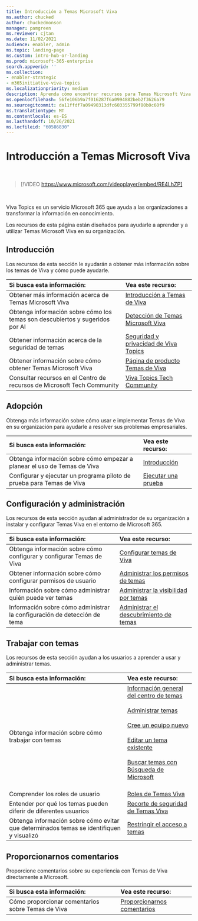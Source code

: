 ```yaml
---
title: Introducción a Temas Microsoft Viva
ms.author: chucked
author: chuckedmonson
manager: pamgreen
ms.reviewer: cjtan
ms.date: 11/02/2021
audience: enabler, admin
ms.topic: landing-page
ms.custom: intro-hub-or-landing
ms.prod: microsoft-365-enterprise
search.appverid: ''
ms.collection:
- enabler-strategic
- m365initiative-viva-topics
ms.localizationpriority: medium
description: Aprenda cómo encontrar recursos para Temas Microsoft Viva
ms.openlocfilehash: 56fe106b9a7f016287f6a0994882beb2f3626a79
ms.sourcegitcommit: da11ffdf7a09490313dfc603355799f80b0c60f9
ms.translationtype: MT
ms.contentlocale: es-ES
ms.lasthandoff: 10/26/2021
ms.locfileid: "60586830"
---
```

# <a name="introduction-to-microsoft-viva-topics"></a>Introducción a Temas Microsoft Viva

</br>

> [!VIDEO https://www.microsoft.com/videoplayer/embed/RE4LhZP]  

</br>


Viva Topics es un servicio Microsoft 365 que ayuda a las organizaciones a transformar la información en conocimiento.

Los recursos de esta página están diseñados para ayudarle a aprender y a utilizar Temas Microsoft Viva en su organización.

## <a name="get-started"></a>Introducción

Los recursos de esta sección le ayudarán a obtener más información sobre los temas de Viva y cómo puede ayudarle.

| Si busca esta información: | Vea este recurso: |
|:-----|:-----|
|Obtener más información acerca de Temas Microsoft Viva|[Introducción a Temas de Viva](topic-experiences-overview.md)|
|Obtenga información sobre cómo los temas son descubiertos y sugeridos por AI|[Detección de Temas Microsoft Viva ](topic-experiences-discovery.md)|
|Obtener información acerca de la seguridad de temas|[Seguridad y privacidad de Viva Topics](topic-experiences-security-privacy.md)|
|Obtener información sobre cómo obtener Temas Microsoft Viva|[Página de producto Temas de Viva](https://www.microsoft.com/microsoft-viva/topics?activetab=pivot%3aoverviewtab)|
|Consultar recursos en el Centro de recursos de Microsoft Tech Community|[Viva Topics Tech Community](https://resources.techcommunity.microsoft.com/viva-topics/)|


## <a name="adoption"></a>Adopción

Obtenga más información sobre cómo usar e implementar Temas de Viva en su organización para ayudarle a resolver sus problemas empresariales. 

| Si busca esta información: | Vea este recurso: |
|:-----|:-----|
|Obtenga información sobre cómo empezar a planear el uso de Temas de Viva |[Introducción](topics-adoption-getstarted.md)|  
|Configurar y ejecutar un programa piloto de prueba para Temas de Viva |[Ejecutar una prueba ](trial-topics.md)|

## <a name="set-up-and-administration"></a>Configuración y administración

Los recursos de esta sección ayudan al administrador de su organización a instalar y configurar Temas Viva en el entorno de Microsoft 365.

| Si busca esta información: | Vea este recurso: |
|:-----|:-----|
|Obtenga información sobre cómo configurar y configurar Temas de Viva|[Configurar temas de Viva](set-up-topic-experiences.md)|
|Obtener información sobre cómo configurar permisos de usuario|[Administrar los permisos de temas](topic-experiences-user-permissions.md)|
|Información sobre cómo administrar quién puede ver temas|[Administrar la visibilidad por temas](topic-experiences-knowledge-rules.md)|
|Información sobre cómo administrar la configuración de detección de tema|[Administrar el descubrimiento de temas](topic-experiences-discovery.md)|

## <a name="work-with-topics"></a>Trabajar con temas

Los recursos de esta sección ayudan a los usuarios a aprender a usar y administrar temas.

| Si busca esta información: | Vea este recurso: |
|:-----|:-----|
|Obtenga información sobre cómo trabajar con temas|[Información general del centro de temas](topic-center-overview.md)<br><br>[Administrar temas](manage-topics.md)<br><br>[Cree un equipo nuevo](create-a-topic.md)<br><br>[Editar un tema existente](edit-a-topic.md)<br><br>[Buscar temas con Búsqueda de Microsoft](search.md)<br><br>|
|Comprender los roles de usuario|[Roles de Temas Viva](topic-experiences-roles.md)|
|Entender por qué los temas pueden diferir de diferentes usuarios|[Recorte de seguridad de Temas Viva](topic-experiences-security-trimming.md)|
|Obtenga información sobre cómo evitar que determinados temas se identifiquen y visualizó|[Restringir el acceso a temas](restrict-access-to-topics.md)|

## <a name="provide-us-feedback"></a>Proporcionarnos comentarios

Proporcione comentarios sobre su experiencia con Temas de Viva directamente a Microsoft.

| Si busca esta información: | Vea este recurso: |
|:-----|:-----|
|Cómo proporcionar comentarios sobre Temas de Viva|[Proporcionarnos comentarios](topic-experiences-overview.md#provide-us-feedback)|


